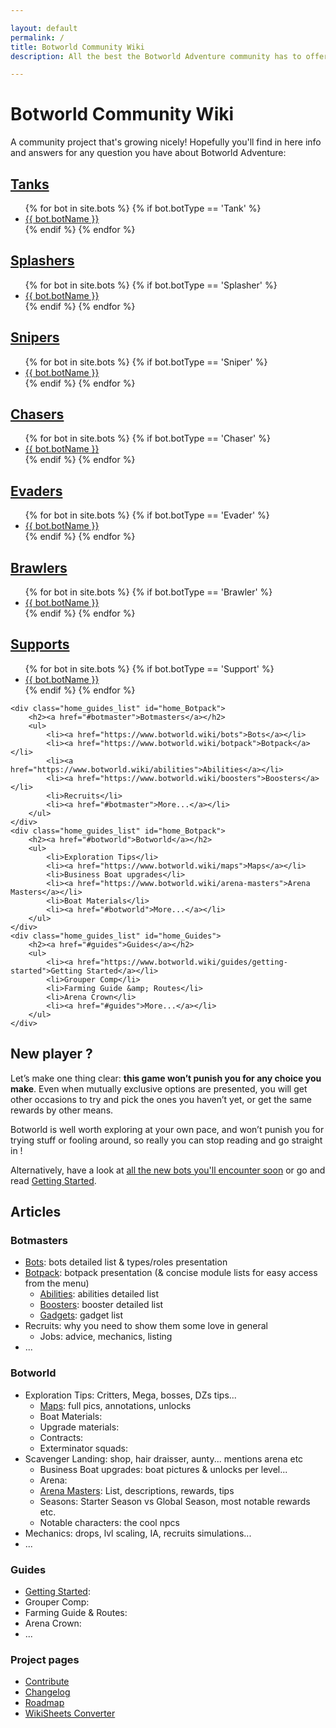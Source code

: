 ```yaml
---

layout: default
permalink: /
title: Botworld Community Wiki
description: All the best the Botworld Adventure community has to offer to help you progress through this awesome game ! Robopedia, Guides, Maps, and more...

---
```


# Botworld Community Wiki

<div markdown="1" class=" ghcms ghcms-intro">

A community project that's growing nicely! Hopefully you'll find in here info and answers for any question you have about Botworld Adventure:

</div>

<div id="site_toc">
    <div class="home_botType_list" id="home_Tanks">
        <h2 id="Tanks"><a href="/bots#tanks" title="All the Tanks bots in our Robopedia">Tanks</a></h2>
        <ul>
            {% for bot in site.bots %}
                {% if bot.botType == 'Tank' %}
                    <li><a href="{{ site.baseurl }}{{ bot.url }}" title="Page about the bot {{ bot.botName }}">{{ bot.botName }}</a></li>
                {% endif %}
            {% endfor %}
        </ul>
    </div>
    <div class="home_botType_list" id="home_Splashers">
        <h2 id="Splashers"><a href="/bots#splashers" title="All the Splashers bots in our Robopedia">Splashers</a></h2>
        <ul>
            {% for bot in site.bots %}
                {% if bot.botType == 'Splasher' %}
                    <li><a href="{{ site.baseurl }}{{ bot.url }}" title="Page about the bot {{ bot.botName }}">{{ bot.botName }}</a></li>
                {% endif %}
            {% endfor %}
        </ul>
    </div>
    <div class="home_botType_list" id="home_Snipers">
        <h2 id="Snipers"><a href="/bots#snipers" title="All the Snipers bots in our Robopedia">Snipers</a></h2>
        <ul>
            {% for bot in site.bots %}
                {% if bot.botType == 'Sniper' %}
                    <li><a href="{{ site.baseurl }}{{ bot.url }}" title="Page about the bot {{ bot.botName }}">{{ bot.botName }}</a></li>
                {% endif %}
            {% endfor %}
        </ul>
    </div>
    <div class="home_botType_list" id="home_Chasers">
        <h2 id="Chasers"><a href="/bots#chasers" title="All the Chasers bots in our Robopedia">Chasers</a></h2>
        <ul>
            {% for bot in site.bots %}
                {% if bot.botType == 'Chaser' %}
                    <li><a href="{{ site.baseurl }}{{ bot.url }}" title="Page about the bot {{ bot.botName }}">{{ bot.botName }}</a></li>
                {% endif %}
            {% endfor %}
        </ul>
    </div>
    <div class="home_botType_list" id="home_Evaders">
        <h2 id="Evaders"><a href="/bots#evaders" title="All the Evaders bots in our Robopedia">Evaders</a></h2>
        <ul>
            {% for bot in site.bots %}
                {% if bot.botType == 'Evader' %}
                    <li><a href="{{ site.baseurl }}{{ bot.url }}" title="Page about the bot {{ bot.botName }}">{{ bot.botName }}</a></li>
                {% endif %}
            {% endfor %}
        </ul>
    </div>
    <div class="home_botType_list" id="home_Brawlers">
        <h2 id="Brawlers"><a href="/bots#brawlers" title="All the Brawlers bots in our Robopedia">Brawlers</a></h2>
        <ul>
            {% for bot in site.bots %}
                {% if bot.botType == 'Brawler' %}
                    <li><a href="{{ site.baseurl }}{{ bot.url }}" title="Page about the bot {{ bot.botName }}">{{ bot.botName }}</a></li>
                {% endif %}
            {% endfor %}
        </ul>
    </div>
    <div class="home_botType_list" id="home_Supports">
        <h2 id="Supports"><a href="/bots#supports" title="All the Supports bots in our Robopedia">Supports</a></h2>
        <ul>
            {% for bot in site.bots %}
                {% if bot.botType == 'Support' %}
                    <li><a href="{{ site.baseurl }}{{ bot.url }}" title="Page about the bot {{ bot.botName }}">{{ bot.botName }}</a></li>
                {% endif %}
            {% endfor %}
        </ul>
    </div>

    <div class="home_guides_list" id="home_Botpack">
        <h2><a href="#botmaster">Botmasters</a></h2>
        <ul>
            <li><a href="https://www.botworld.wiki/bots">Bots</a></li>
            <li><a href="https://www.botworld.wiki/botpack">Botpack</a></li>
            <li><a href="https://www.botworld.wiki/abilities">Abilities</a></li>
            <li><a href="https://www.botworld.wiki/boosters">Boosters</a></li>
            <li>Recruits</li>
            <li><a href="#botmaster">More...</a></li>
        </ul>
    </div>
    <div class="home_guides_list" id="home_Botpack">
        <h2><a href="#botworld">Botworld</a></h2>
        <ul>
            <li>Exploration Tips</li>
            <li><a href="https://www.botworld.wiki/maps">Maps</a></li>
            <li>Business Boat upgrades</li>
            <li><a href="https://www.botworld.wiki/arena-masters">Arena Masters</a></li>
            <li>Boat Materials</li>
            <li><a href="#botworld">More...</a></li>
        </ul>
    </div>
    <div class="home_guides_list" id="home_Guides">
        <h2><a href="#guides">Guides</a></h2>
        <ul>
            <li><a href="https://www.botworld.wiki/guides/getting-started">Getting Started</a></li>
            <li>Grouper Comp</li>
            <li>Farming Guide &amp; Routes</li>
            <li>Arena Crown</li>
            <li><a href="#guides">More...</a></li>
        </ul>
    </div>
</div>

<div markdown="1" class=" ghcms ghcms-main">

## New player ?

Let’s make one thing clear: **this game won’t punish you for any choice you make**. Even when mutually exclusive options are presented, you will get other occasions to try and pick the ones you haven’t yet, or get the same rewards by other means.

Botworld is well worth exploring at your own pace, and won’t punish you for trying stuff or fooling around, so really you can stop reading and go straight in !

Alternatively, have a look at [all the new bots you'll encounter soon](https://www.botworld.wiki/bots) or go and read [Getting Started](https://www.botworld.wiki/guides/getting-started).
<span class="menu-link-target" id="all"></span>
<span class="menu-link-target" id="botmaster"></span>

</div>

## Articles

### Botmasters

<div markdown="1" class=" ghcms ghcms-botmasters">

- [Bots](https://www.botworld.wiki/bots): bots detailed list & types/roles presentation
- [Botpack](https://www.botworld.wiki/botpack): botpack presentation (& concise module lists for easy access from the menu) 
    - [Abilities](https://www.botworld.wiki/abilities): abilities detailed list
    - [Boosters](https://www.botworld.wiki/boosters): booster detailed list
    - [Gadgets](https://www.botworld.wiki/gadgets): gadget list
- Recruits: why you need to show them some love in general
    - Jobs: advice, mechanics, listing
- ...

</div>
<span class="menu-link-target" id="universe"></span>


### Botworld

<div markdown="1" class=" ghcms ghcms-botworld">

- Exploration Tips: Critters, Mega, bosses, DZs tips...
    - [Maps](https://www.botworld.wiki/maps): full pics, annotations, unlocks
    - Boat Materials:
    - Upgrade materials: 
    - Contracts:
    - Exterminator squads:
- Scavenger Landing: shop, hair draisser, aunty... mentions arena etc
    - Business Boat upgrades: boat pictures & unlocks per level...
    - Arena:
    - [Arena Masters](https://www.botworld.wiki/arena-masters): List, descriptions, rewards, tips
    - Seasons: Starter Season vs Global Season, most notable rewards etc.
    - Notable characters: the cool npcs
- Mechanics: drops, lvl scaling, IA, recruits simulations...
- ...
<span class="menu-link-target" id="guides"></span>

</div>

### Guides

<div markdown="1" class=" ghcms ghcms-guides">

- [Getting Started](https://www.botworld.wiki/guides/getting-started): 
- Grouper Comp:
- Farming Guide &amp; Routes:
- Arena Crown:
- ...

</div>

### Project pages

- [Contribute](https://www.botworld.wiki/contribute)
- [Changelog](https://www.botworld.wiki/changelog)
- [Roadmap](https://www.botworld.wiki/roadmap)
- [WikiSheets Converter](https://www.botworld.wiki/converter)
